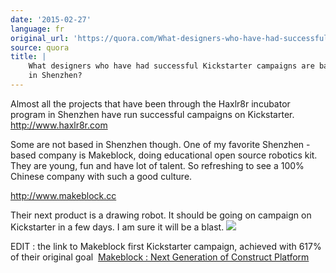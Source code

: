 ```yaml
---
date: '2015-02-27'
language: fr
original_url: 'https://quora.com/What-designers-who-have-had-successful-Kickstarter-campaigns-are-based-in-Shenzhen/answer/Clément-Renaud'
source: quora
title: |
    What designers who have had successful Kickstarter campaigns are based
    in Shenzhen?
---
```


Almost all the projects that have been through the Haxlr8r incubator
program in Shenzhen have run successful campaigns on Kickstarter.
<http://www.haxlr8r.com> 
 
Some are not based in Shenzhen though. One of my favorite Shenzhen -
based company is Makeblock, doing educational open source robotics kit.
They are young, fun and have lot of talent. So refreshing to see a 100%
Chinese company with such a good culture. 
 
<http://www.makeblock.cc> 
 
Their next product is a drawing robot. It should be going on campaign on
Kickstarter in a few days. I am sure it will be a blast. 
![](/{{site.base_url}}/img/quora/main-qimg-0a018b342a1c9529d0003c60c76d6aaf-c.png)​ 
 
EDIT : the link to Makeblock first Kickstarter campaign, achieved with
617% of their original goal  [Makeblock : Next Generation of Construct
Platform](https://www.kickstarter.com/projects/1397854503/makeblock-next-generation-of-construct-platform?ref=nav_search)
